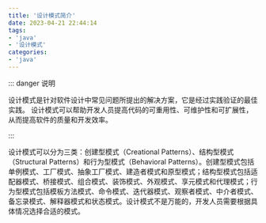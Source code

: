 ```yaml
---
title: '设计模式简介'
date: 2023-04-21 22:44:14
tags:
- 'java'
- '设计模式'
categories:
- 'java'
---
```


::: danger 说明

设计模式是针对软件设计中常见问题所提出的解决方案，它是经过实践验证的最佳实践。
设计模式可以帮助开发人员提高代码的可重用性、可维护性和可扩展性，从而提高软件的质量和开发效率。

:::

<!-- more -->

设计模式可以分为三类：创建型模式（Creational Patterns）、结构型模式（Structural Patterns）和行为型模式（Behavioral Patterns）。创建型模式包括单例模式、工厂模式、抽象工厂模式、建造者模式和原型模式；结构型模式包括适配器模式、桥接模式、组合模式、装饰模式、外观模式、享元模式和代理模式；行为型模式包括模板方法模式、命令模式、迭代器模式、观察者模式、中介者模式、备忘录模式、解释器模式和状态模式。设计模式不是万能的，开发人员需要根据具体情况选择合适的模式。